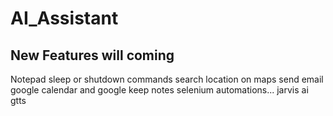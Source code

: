 # AI_Assistant
New Features will coming
------------------------
Notepad
sleep or shutdown commands
search location on maps
send email
google calendar and google keep notes
selenium automations...
jarvis ai
gtts
